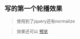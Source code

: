## 写的第一个轮播效果

>使用到了jquery还有normalize

>效果还可以
><a href="https://xiaolanblog.com/TEST-demo/carousel/index.html">预览</a>
